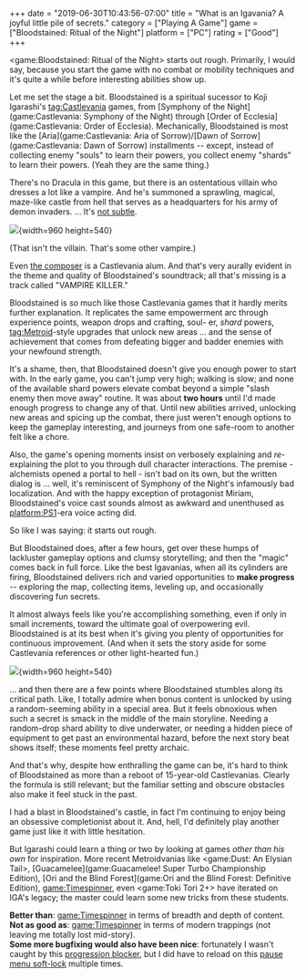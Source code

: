+++
date = "2019-06-30T10:43:56-07:00"
title = "What is an Igavania? A joyful little pile of secrets."
category = ["Playing A Game"]
game = ["Bloodstained: Ritual of the Night"]
platform = ["PC"]
rating = ["Good"]
+++

<game:Bloodstained: Ritual of the Night> starts out rough.  Primarily, I would say, because you start the game with no combat or mobility techniques and it's quite a while before interesting abilities show up.

Let me set the stage a bit.  Bloodstained is a spiritual sucessor to Koji Igarashi's <tag:Castlevania> games, from [Symphony of the Night](game:Castlevania: Symphony of the Night) through [Order of Ecclesia](game:Castlevania: Order of Ecclesia).  Mechanically, Bloodstained is most like the [Aria](game:Castlevania: Aria of Sorrow)/[Dawn of Sorrow](game:Castlevania: Dawn of Sorrow) installments -- except, instead of collecting enemy "souls" to learn their powers, you collect enemy "shards" to learn their powers.  (Yeah they are the same thing.)

There's no Dracula in this game, but there is an ostentatious villain who dresses a lot like a vampire.  And he's summoned a sprawling, magical, maze-like castle from hell that serves as a headquarters for his army of demon invaders.  ... It's <a href="https://www.youtube.com/watch?v=wmy9CTn6xMs">not subtle</a>.

![]($SiteBaseURL$bloodstainedritualofthenight_od.jpg){width=960 height=540}

(That isn't the villain.  That's some other vampire.)

Even <a href="https://bloodstained.fandom.com/wiki/Michiru_Yamane">the composer</a> is a Castlevania alum.  And that's very aurally evident in the theme and quality of Bloodstained's soundtrack; all that's missing is a track called "VAMPIRE KILLER."

Bloodstained is <i>so</i> much like those Castlevania games that it hardly merits further explanation.  It replicates the same empowerment arc through experience points, weapon drops and crafting, soul- er, <i>shard</i> powers, <tag:Metroid>-style upgrades that unlock new areas ... and the sense of achievement that comes from defeating bigger and badder enemies with your newfound strength.

It's a shame, then, that Bloodstained doesn't give you enough power to start with.  In the early game, you can't jump very high; walking is slow; and none of the available shard powers elevate combat beyond a simple "slash enemy then move away" routine.  It was about <b>two hours</b> until I'd made enough progress to change any of that.  Until new abilities arrived, unlocking new areas and spicing up the combat, there just weren't enough options to keep the gameplay interesting, and journeys from one safe-room to another felt like a chore.

Also, the game's opening moments insist on verbosely explaining and <i>re</i>-explaining the plot to you through dull character interactions.  The premise - alchemists opened a portal to hell - isn't bad on its own, but the written dialog is ... well, it's reminiscent of Symphony of the Night's infamously bad localization.  And with the happy exception of protagonist Miriam, Bloodstained's voice cast sounds almost as awkward and unenthused as <platform:PS1>-era voice acting did.

So like I was saying: it starts out rough.

But Bloodstained does, after a few hours, get over these humps of lackluster gameplay options and clumsy storytelling; and then the "magic" comes back in full force.  Like the best Igavanias, when all its cylinders are firing, Bloodstained delivers rich and varied opportunities to <b>make progress</b> -- exploring the map, collecting items, leveling up, and occasionally discovering fun secrets.

It almost always feels like you're accomplishing something, even if only in small increments, toward the ultimate goal of overpowering evil.  Bloodstained is at its best when it's giving you plenty of opportunities for continuous improvement.  (And when it sets the story aside for some Castlevania references or other light-hearted fun.)

![]($SiteBaseURL$bloodstainedritualofthenight_benjamin.jpg){width=960 height=540}

... and then there are a few points where Bloodstained stumbles along its critical path.  Like, I totally admire when bonus content is unlocked by using a random-seeming ability in a special area.  But it feels obnoxious when such a secret is smack in the middle of the main storyline.  Needing a random-drop shard ability to dive underwater, or needing a hidden piece of equipment to get past an environmental hazard, before the next story beat shows itself; these moments feel pretty archaic.

And that's why, despite how enthralling the game can be, it's hard to think of Bloodstained as more than a reboot of 15-year-old Castlevanias.  Clearly the formula is still relevant; but the familiar setting and obscure obstacles also make it feel stuck in the past.

I had a blast in Bloodstained's castle, in fact I'm continuing to enjoy being an obsessive completionist about it.  And, hell, I'd definitely play another game just like it with little hesitation.

But Igarashi could learn a thing or two by looking at games <i>other than his own</i> for inspiration.  More recent Metroidvanias like <game:Dust: An Elysian Tail>, [Guacamelee](game:Guacamelee! Super Turbo Championship Edition), [Ori and the Blind Forest](game:Ori and the Blind Forest: Definitive Edition), <game:Timespinner>, even <game:Toki Tori 2+> have iterated on IGA's legacy; the master could learn some new tricks from these students.

<b>Better than</b>: <game:Timespinner> in terms of breadth and depth of content.  
<b>Not as good as</b>: <game:Timespinner> in terms of modern trappings (not leaving me totally lost mid-story).  
<b>Some more bugfixing would also have been nice</b>: fortunately I wasn't caught by this <a href="https://www.vg247.com/2019/06/21/bloodstained-ritual-of-the-night-progression-bug-update/">progression blocker</a>, but I did have to reload on this <a href="https://steamcommunity.com/app/692850/discussions/0/1638662230384529865/">pause menu soft-lock</a> multiple times.
